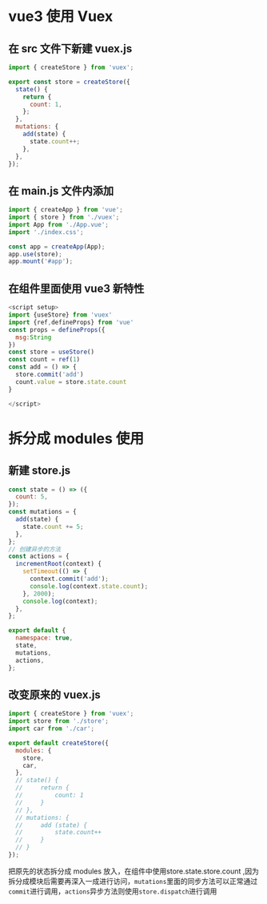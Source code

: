 # vue3 使用 Vuex

## 在 src 文件下新建 vuex.js

```js
import { createStore } from 'vuex';

export const store = createStore({
  state() {
    return {
      count: 1,
    };
  },
  mutations: {
    add(state) {
      state.count++;
    },
  },
});
```

## 在 main.js 文件内添加

```js
import { createApp } from 'vue';
import { store } from './vuex';
import App from './App.vue';
import './index.css';

const app = createApp(App);
app.use(store);
app.mount('#app');
```

## 在组件里面使用 vue3 新特性

```js
<script setup>
import {useStore} from 'vuex'
import {ref,defineProps} from 'vue'
const props = defineProps({
  msg:String
})
const store = useStore()
const count = ref(1)
const add = () => {
  store.commit('add')
  count.value = store.state.count
}

</script>

```

# 拆分成 modules 使用

## 新建 store.js

```js
const state = () => ({
  count: 5,
});
const mutations = {
  add(state) {
    state.count += 5;
  },
};
// 创建异步的方法
const actions = {
  incrementRoot(context) {
    setTimeout(() => {
      context.commit('add');
      console.log(context.state.count);
    }, 2000);
    console.log(context);
  },
};

export default {
  namespace: true,
  state,
  mutations,
  actions,
};
```

## 改变原来的 vuex.js

```js
import { createStore } from 'vuex';
import store from './store';
import car from './car';

export default createStore({
  modules: {
    store,
    car,
  },
  // state() {
  //     return {
  //         count: 1
  //     }
  // },
  // mutations: {
  //     add (state) {
  //         state.count++
  //     }
  // }
});
```

把原先的状态拆分成 modules 放入，在组件中使用store.state.store.count ,因为拆分成模块后需要再深入一成进行访问，`mutations`里面的同步方法可以正常通过`commit`进行调用，`actions`异步方法则使用`store.dispatch`进行调用
